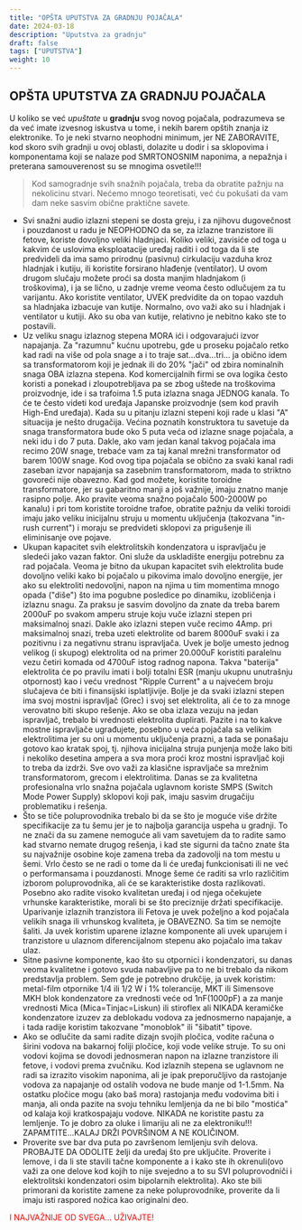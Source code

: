 ```yaml
---
title: "OPŠTA UPUTSTVA ZA GRADNJU POJAČALA"
date: 2024-03-18
description: "Uputstva za gradnju"
draft: false
tags: ["UPUTSTVA"]
weight: 10
---
```

## OPŠTA UPUTSTVA ZA GRADNJU POJAČALA

U koliko se već *upuštate* u **gradnju** svog novog pojačala, podrazumeva se da već imate izvesnog iskustva u tome, i nekih barem opštih znanja iz elektronike. To je neki stvarno neophodni minimum, jer NE ZABORAVITE, kod skoro svih gradnji u ovoj oblasti, dolazite u dodir i sa sklopovima i komponentama koji se nalaze pod SMRTONOSNIM naponima, a nepažnja i preterana samouverenost su se mnogima osvetile!!!

> Kod samogradnje svih snažnih pojačala, treba da obratite pažnju na nekolicinu stvari. Nećemo mnogo teoretisati, već ću pokušati da vam dam neke sasvim obične praktične savete.
- Svi snažni audio izlazni stepeni se dosta greju, i za njihovu dugovečnost i pouzdanost u radu je NEOPHODNO da se, za izlazne tranzistore ili fetove, koriste dovoljno veliki hladnjaci. Koliko veliki, zavisiće od toga u kakvim će uslovima eksploatacije uređaj raditi i od toga da li ste predvideli da ima samo prirodnu (pasivnu) cirkulaciju vazduha kroz hladnjak i kutiju, ili koristite forsirano hlađenje (ventilator). U ovom drugom slučaju možete proći sa dosta manjim hladnjakom (i troškovima), i ja se lično, u zadnje vreme veoma često odlučujem za tu varijantu. Ako koristite ventilator, UVEK predvidite da on topao vazduh sa hladnjaka izbacuje van kutije. Normalno, ovo važi ako su i hladnjak i ventilator u kutiji. Ako su oba van kutije, relativno je nebitno kako ste to postavili.
- Uz veliku snagu izlaznog stepena MORA ići i odgovarajući izvor napajanja. Za "razumnu" kućnu upotrebu, gde u proseku pojačalo retko kad radi na više od pola snage a i to traje sat...dva...tri... ja obično idem sa transformatorom koji je jednak ili do 20% "jači" od zbira nominalnih snaga OBA izlazna stepena. Kod komercijalnih firmi se ova logika često koristi a ponekad i zloupotrebljava pa se zbog uštede na troškovima proizvodnje, ide i sa trafoima 1.5 puta izlazna snaga JEDNOG kanala. To će te često videti kod uređaja Japanske proizvodnje (sem kod pravih High-End uređaja). Kada su u pitanju izlazni stepeni koji rade u klasi "A" situacija je nešto drugačija. Većina poznatih konstruktora tu savetuje da snaga transformatora bude oko 5 puta veća od izlazne snage pojačala, a neki idu i do 7 puta. Dakle, ako vam jedan kanal takvog pojačala ima recimo 20W snage, trebaće vam za taj kanal mrežni transformator od barem 100W snage. Kod ovog tipa pojačala se obično za svaki kanal radi zaseban izvor napajanja sa zasebnim transformatorom, mada to striktno govoreći nije obavezno. Kad god možete, koristite toroidne transformatore, jer su gabaritno manji a još važnije, imaju znatno manje rasipno polje. Ako pravite veoma snažno pojačalo 500-2000W po kanalu) i pri tom koristite toroidne trafoe, obratite pažnju da veliki toroidi imaju jako veliku inicijalnu struju u momentu uključenja (takozvana "in-rush current") i moraju se predvideti sklopovi za prigušenje ili eliminisanje ove pojave.
- Ukupan kapacitet svih elektrolitskih kondenzatora u ispravljaču je sledeći jako vazan faktor. Oni služe da uskladište energiju potrebnu za rad pojačala. Veoma je bitno da ukupan kapacitet svih elektrolita bude dovoljno veliki kako bi pojačalo u pikovima imalo dovoljno energije, jer ako su elektroliti nedovoljni, napon na njima u tim momentima mnogo opada ("diše") što ima pogubne posledice po dinamiku, izobličenja i izlaznu snagu. Za praksu je sasvim dovoljno da znate da treba barem 2000uF po svakom amperu struje koju vuče izlazni stepen pri maksimalnoj snazi. Dakle ako izlazni stepen vuče recimo 4Amp. pri maksimalnoj snazi, treba uzeti elektrolite od barem 8000uF svaki i za pozitivnu i za negativnu stranu ispravljača. Uvek je bolje umesto jednog velikog (i skupog) elektrolita od na primer 20.000uF koristiti paralelnu vezu četiri komada od 4700uF istog radnog napona. Takva "baterija" elektrolita će po pravilu imati i bolji totalni ESR (manju ukupnu unutrašnju otpornost) kao i veću vrednost "Ripple Current" a u najvećem broju slučajeva će biti i finansijski isplatljivije. Bolje je da svaki izlazni stepen ima svoj mostni ispravljač (Grec) i svoj set elektrolita, ali će to za mnoge verovatno biti skupo rešenje. Ako se oba izlaza vezuju na jedan ispravljač, trebalo bi vrednosti elektrolita duplirati. Pazite i na to kakve mostne ispravljače ugrađujete, posebno u veća pojačala sa velikim elektrolitima jer su oni u momentu uključenja prazni, a tada se ponašaju gotovo kao kratak spoj, tj. njihova inicijalna struja punjenja može lako biti i nekoliko desetina ampera a sva mora proći kroz mostni ispravljač koji to treba da izdrži. Sve ovo važi za klasične ispravljače sa mrežnim transformatorom, grecom i elektrolitima. Danas se za kvalitetna profesionalna vrlo snažna pojačala uglavnom koriste SMPS (Switch Mode Power Supply) sklopovi koji pak, imaju sasvim drugačiju problematiku i rešenja.
- Što se tiče poluprovodnika trebalo bi da se što je moguće više držite specifikacije za tu šemu jer je to najbolja garancija uspeha u gradnji. To ne znači da su zamene nemoguće ali vam savetujem da to radite samo kad stvarno nemate drugog rešenja, i kad ste sigurni da tačno znate šta su najvažnije osobine koje zamena treba da zadovolji na tom mestu u šemi. Vrlo često se ne radi o tome da li će uređaj funkcionisati ili ne već o performansama i pouzdanosti. Mnoge šeme će raditi sa vrlo različitim izborom poluprovodnika, ali će se karakteristike dosta razlikovati. Posebno ako radite visoko kvalitetan uređaj i od njega očekujete vrhunske karakteristike, morali bi se što preciznije držati specifikacije. Uparivanje izlaznih tranzistora ili Fetova je uvek poželjno a kod pojačala velikih snaga ili vrhunskog kvaliteta, je OBAVEZNO. Sa tim se nemojte šaliti. Ja uvek koristim uparene izlazne komponente ali uvek uparujem i tranzistore u ulaznom diferencijalnom stepenu ako pojačalo ima takav ulaz.
- Sitne pasivne komponente, kao što su otpornici i kondenzatori, su danas veoma kvalitetne i gotovo svuda nabavljive pa to ne bi trebalo da nikom predstavlja problem. Sem gde je potrebno drukčije, ja uvek koristim: metal-film otpornike 1/4 ili 1/2 W i 1% tolerancije, MKT ili Simensove MKH blok kondenzatore za vrednosti veće od 1nF(1000pF) a za manje vrednosti Mica (Mica=Tinjac=Liskun) ili stiroflex ali NIKADA keramičke kondenzatore izuzev za deblokadu vodova za jednosmerno napajanje, a i tada radije koristim takozvane "monoblok" ili "šibatit" tipove.
- Ako se odlučite da sami radite dizajn svojih pločica, vodite računa o širini vodova na bakarnoj foliji pločice, koji vode velike struje. To su oni vodovi kojima se dovodi jednosmeran napon na izlazne tranzistore ili fetove, i vodovi prema zvučniku. Kod izlaznih stepena se uglavnom ne radi sa izrazito visokim naponima, ali je ipak preporučljivo da rastojanje vodova za napajanje od ostalih vodova ne bude manje od 1-1.5mm. Na ostatku pločice mogu (ako baš mora) rastojanja među vodovima biti i manja, ali onda pazite na svoju tehniku lemljenja da ne bi bilo "mostića" od kalaja koji kratkospajaju vodove. NIKADA ne koristite pastu za lemljenje. To je dobro za oluke i limariju ali ne za elektroniku!!! ZAPAMTITE...KALAJ DRŽI POVRŠINOM A NE KOLIČINOM.
- Proverite sve bar dva puta po završenom lemljenju svih delova. PROBAJTE DA ODOLITE želji da uređaj što pre uključite. Proverite i lemove, i da li ste stavili tačne komponente a i kako ste ih okrenuli(ovo važi za one delove kod kojih to nije svejedno a to su SVI poluprovodniči i elektrolitski kondenzatori osim bipolarnih elektrolita). Ako ste bili primorani da koristite zamene za neke poluprovodnike, proverite da li imaju isti raspored nožica kao originalni deo.

<p style="color: red;" class="text-center">I NAJVAŽNIJE OD SVEGA... UŽIVAJTE!</p>
